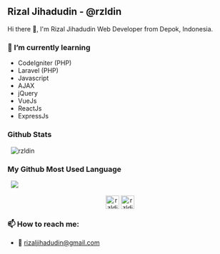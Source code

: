 
## Rizal Jihadudin - @rzldin

Hi there 👋, I'm Rizal Jihadudin Web Developer from Depok, Indonesia.

### 🌱 I’m currently learning

- CodeIgniter (PHP)
- Laravel (PHP)
- Javascript
- AJAX
- jQuery
- VueJs
- ReactJs
- ExpressJs

### Github Stats

<p>&nbsp;
    <img align="center" src="https://github-readme-stats.vercel.app/api?username=rzldin&show_icons=true" alt="rzldin" />
</p>

### My Github Most Used Language

<p>&nbsp;
    <img src="https://github-readme-stats.vercel.app/api/top-langs/?username=rzldin" />
</p>

<p align="center">
    <a href="https://linkedin.com/in/rizaljihadudin" target="blank"><img align="center" src="https://cdn.jsdelivr.net/npm/simple-icons@3.0.1/icons/linkedin.svg" alt="rzldin"         height="30" width="30" /></a>
    <a href="https://instagram.com/rzldin_" target="blank"><img align="center" src="https://cdn.jsdelivr.net/npm/simple-icons@3.0.1/icons/instagram.svg" alt="rzldin" height="30"     width="30" /></a>
</p>

### 📫 How to reach me:

- 📧 rizaljihadudin@gmail.com


<!--
**rzldin/rzldin** is a ✨ _special_ ✨ repository because its `README.md` (this file) appears on your GitHub profile.

Here are some ideas to get you started:

- 🔭 I’m currently working on ...
- 🌱 I’m currently learning ...
- 👯 I’m looking to collaborate on ...
- 🤔 I’m looking for help with ...
- 💬 Ask me about ...
- 📫 How to reach me: ...
- 😄 Pronouns: ...
- ⚡ Fun fact: ...
-->
